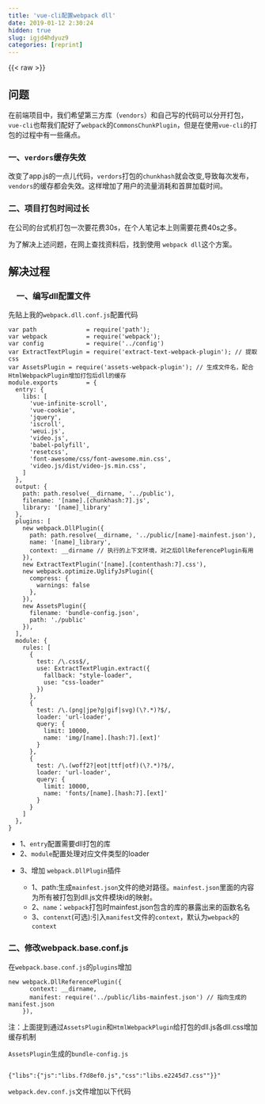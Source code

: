 ```yaml
---
title: 'vue-cli配置webpack dll' 
date: 2019-01-12 2:30:24
hidden: true
slug: igjd4hdyuz9
categories: [reprint]
---
```


{{< raw >}}

                    
<h2 id="articleHeader0">问题</h2>
<p>在前端项目中，我们希望第三方库（<code>vendors</code>）和自己写的代码可以分开打包，<code>vue-cli</code>也帮我们配好了<code>webpack</code>的<code>CommonsChunkPlugin</code>，但是在使用<code>vue-cli</code>的打包的过程中有一些痛点。</p>
<h3 id="articleHeader1">一、<code>verdors</code>缓存失效</h3>
<p>改变了app.js的一点儿代码，<code>verdors</code>打包的<code>chunkhash</code>就会改变,导致每次发布，<code>vendors</code>的缓存都会失效。这样增加了用户的流量消耗和首屏加载时间。</p>
<h3 id="articleHeader2">二、项目打包时间过长</h3>
<p>在公司的台式机打包一次要花费30s，在个人笔记本上则需要花费40s之多。</p>
<p>为了解决上述问题，在网上查找资料后，找到使用 <code>webpack dll</code>这个方案。</p>
<h2 id="articleHeader3">解决过程</h2>
<h3 id="articleHeader4">　一、编写dll配置文件</h3>
<p>先贴上我的<code>webpack.dll.conf.js</code>配置代码</p>
<div class="widget-codetool" style="display:none;">
      <div class="widget-codetool--inner">
      <span class="selectCode code-tool" data-toggle="tooltip" data-placement="top" title="" data-original-title="全选"></span>
      <span type="button" class="copyCode code-tool" data-toggle="tooltip" data-placement="top" data-clipboard-text="var path              = require('path');
var webpack           = require('webpack');
var config            = require('../config')
var ExtractTextPlugin = require('extract-text-webpack-plugin'); // 提取css
var AssetsPlugin = require('assets-webpack-plugin'); // 生成文件名，配合HtmlWebpackPlugin增加打包后dll的缓存
module.exports        = {
  entry: {
    libs: [
      'vue-infinite-scroll',
      'vue-cookie',
      'jquery',
      'iscroll',
      'weui.js',
      'video.js',
      'babel-polyfill',
      'resetcss',
      'font-awesome/css/font-awesome.min.css',
      'video.js/dist/video-js.min.css',
    ]
  },
  output: {
    path: path.resolve(__dirname, '../public'),
    filename: '[name].[chunkhash:7].js',
    library: '[name]_library'
  },
  plugins: [
    new webpack.DllPlugin({
      path: path.resolve(__dirname, '../public/[name]-mainfest.json'),
      name: '[name]_library',
      context: __dirname // 执行的上下文环境，对之后DllReferencePlugin有用
    }),
    new ExtractTextPlugin('[name].[contenthash:7].css'),
    new webpack.optimize.UglifyJsPlugin({
      compress: {
        warnings: false
      },
    }),
    new AssetsPlugin({
      filename: 'bundle-config.json',
      path: './public'
    }),
  ],
  module: {
    rules: [
      {
        test: /\.css$/,
        use: ExtractTextPlugin.extract({
          fallback: &quot;style-loader&quot;,
          use: &quot;css-loader&quot;
        })
      },
      {
        test: /\.(png|jpe?g|gif|svg)(\?.*)?$/,
        loader: 'url-loader',
        query: {
          limit: 10000,
          name: 'img/[name].[hash:7].[ext]'
        }
      },
      {
        test: /\.(woff2?|eot|ttf|otf)(\?.*)?$/,
        loader: 'url-loader',
        query: {
          limit: 10000,
          name: 'fonts/[name].[hash:7].[ext]'
        }
      }
    ]
  },
}" title="" data-original-title="复制"></span>
      <span type="button" class="saveToNote code-tool" data-toggle="tooltip" data-placement="top" title="" data-original-title="放进笔记"></span>
      </div>
      </div><pre class="javascript hljs"><code class="js"><span class="hljs-keyword">var</span> path              = <span class="hljs-built_in">require</span>(<span class="hljs-string">'path'</span>);
<span class="hljs-keyword">var</span> webpack           = <span class="hljs-built_in">require</span>(<span class="hljs-string">'webpack'</span>);
<span class="hljs-keyword">var</span> config            = <span class="hljs-built_in">require</span>(<span class="hljs-string">'../config'</span>)
<span class="hljs-keyword">var</span> ExtractTextPlugin = <span class="hljs-built_in">require</span>(<span class="hljs-string">'extract-text-webpack-plugin'</span>); <span class="hljs-comment">// 提取css</span>
<span class="hljs-keyword">var</span> AssetsPlugin = <span class="hljs-built_in">require</span>(<span class="hljs-string">'assets-webpack-plugin'</span>); <span class="hljs-comment">// 生成文件名，配合HtmlWebpackPlugin增加打包后dll的缓存</span>
<span class="hljs-built_in">module</span>.exports        = {
  <span class="hljs-attr">entry</span>: {
    <span class="hljs-attr">libs</span>: [
      <span class="hljs-string">'vue-infinite-scroll'</span>,
      <span class="hljs-string">'vue-cookie'</span>,
      <span class="hljs-string">'jquery'</span>,
      <span class="hljs-string">'iscroll'</span>,
      <span class="hljs-string">'weui.js'</span>,
      <span class="hljs-string">'video.js'</span>,
      <span class="hljs-string">'babel-polyfill'</span>,
      <span class="hljs-string">'resetcss'</span>,
      <span class="hljs-string">'font-awesome/css/font-awesome.min.css'</span>,
      <span class="hljs-string">'video.js/dist/video-js.min.css'</span>,
    ]
  },
  <span class="hljs-attr">output</span>: {
    <span class="hljs-attr">path</span>: path.resolve(__dirname, <span class="hljs-string">'../public'</span>),
    <span class="hljs-attr">filename</span>: <span class="hljs-string">'[name].[chunkhash:7].js'</span>,
    <span class="hljs-attr">library</span>: <span class="hljs-string">'[name]_library'</span>
  },
  <span class="hljs-attr">plugins</span>: [
    <span class="hljs-keyword">new</span> webpack.DllPlugin({
      <span class="hljs-attr">path</span>: path.resolve(__dirname, <span class="hljs-string">'../public/[name]-mainfest.json'</span>),
      <span class="hljs-attr">name</span>: <span class="hljs-string">'[name]_library'</span>,
      <span class="hljs-attr">context</span>: __dirname <span class="hljs-comment">// 执行的上下文环境，对之后DllReferencePlugin有用</span>
    }),
    <span class="hljs-keyword">new</span> ExtractTextPlugin(<span class="hljs-string">'[name].[contenthash:7].css'</span>),
    <span class="hljs-keyword">new</span> webpack.optimize.UglifyJsPlugin({
      <span class="hljs-attr">compress</span>: {
        <span class="hljs-attr">warnings</span>: <span class="hljs-literal">false</span>
      },
    }),
    <span class="hljs-keyword">new</span> AssetsPlugin({
      <span class="hljs-attr">filename</span>: <span class="hljs-string">'bundle-config.json'</span>,
      <span class="hljs-attr">path</span>: <span class="hljs-string">'./public'</span>
    }),
  ],
  <span class="hljs-attr">module</span>: {
    <span class="hljs-attr">rules</span>: [
      {
        <span class="hljs-attr">test</span>: <span class="hljs-regexp">/\.css$/</span>,
        <span class="hljs-attr">use</span>: ExtractTextPlugin.extract({
          <span class="hljs-attr">fallback</span>: <span class="hljs-string">"style-loader"</span>,
          <span class="hljs-attr">use</span>: <span class="hljs-string">"css-loader"</span>
        })
      },
      {
        <span class="hljs-attr">test</span>: <span class="hljs-regexp">/\.(png|jpe?g|gif|svg)(\?.*)?$/</span>,
        <span class="hljs-attr">loader</span>: <span class="hljs-string">'url-loader'</span>,
        <span class="hljs-attr">query</span>: {
          <span class="hljs-attr">limit</span>: <span class="hljs-number">10000</span>,
          <span class="hljs-attr">name</span>: <span class="hljs-string">'img/[name].[hash:7].[ext]'</span>
        }
      },
      {
        <span class="hljs-attr">test</span>: <span class="hljs-regexp">/\.(woff2?|eot|ttf|otf)(\?.*)?$/</span>,
        <span class="hljs-attr">loader</span>: <span class="hljs-string">'url-loader'</span>,
        <span class="hljs-attr">query</span>: {
          <span class="hljs-attr">limit</span>: <span class="hljs-number">10000</span>,
          <span class="hljs-attr">name</span>: <span class="hljs-string">'fonts/[name].[hash:7].[ext]'</span>
        }
      }
    ]
  },
}</code></pre>
<ul>
<li>1、<code>entry</code>配置需要dll打包的库</li>
<li>2、<code>module</code>配置处理对应文件类型的loader</li>
<li>
<p>3、增加 <code>webpack.DllPlugin</code>插件</p>
<ul>
<li>1、path:生成<code>mainfest.json</code>文件的绝对路径。<code>mainfest.json</code>里面的内容为所有被打包到dll.js文件模块id的映射。</li>
<li>2、<code>name</code>：<code>webpack</code>打包时mainfest.json包含的库的暴露出来的函数名名</li>
<li>3、<code>contenxt</code>(可选):引入<code>manifest</code>文件的<code>context</code>，默认为<code>webpack</code>的<code>context</code>
</li>
</ul>
</li>
</ul>
<h3 id="articleHeader5">二、修改webpack.base.conf.js</h3>
<p>在<code>webpack.base.conf.js</code>的<code>plugins</code>增加</p>
<div class="widget-codetool" style="display:none;">
      <div class="widget-codetool--inner">
      <span class="selectCode code-tool" data-toggle="tooltip" data-placement="top" title="" data-original-title="全选"></span>
      <span type="button" class="copyCode code-tool" data-toggle="tooltip" data-placement="top" data-clipboard-text="new webpack.DllReferencePlugin({
      context: __dirname,
      manifest: require('../public/libs-mainfest.json') // 指向生成的manifest.json
    })," title="" data-original-title="复制"></span>
      <span type="button" class="saveToNote code-tool" data-toggle="tooltip" data-placement="top" title="" data-original-title="放进笔记"></span>
      </div>
      </div><pre class="javascript hljs"><code class="js"><span class="hljs-keyword">new</span> webpack.DllReferencePlugin({
      <span class="hljs-attr">context</span>: __dirname,
      <span class="hljs-attr">manifest</span>: <span class="hljs-built_in">require</span>(<span class="hljs-string">'../public/libs-mainfest.json'</span>) <span class="hljs-comment">// 指向生成的manifest.json</span>
    }),</code></pre>
<p>注：上面提到通过<code>AssetsPlugin</code>和<code>HtmlWebpackPlugin</code>给打包的dll.js各dll.css增加缓存机制</p>
<p><code>AssetsPlugin</code>生成的<code>bundle-config.js</code></p>
<div class="widget-codetool" style="display:none;">
      <div class="widget-codetool--inner">
      <span class="selectCode code-tool" data-toggle="tooltip" data-placement="top" title="" data-original-title="全选"></span>
      <span type="button" class="copyCode code-tool" data-toggle="tooltip" data-placement="top" data-clipboard-text="
{&quot;libs&quot;:{&quot;js&quot;:&quot;libs.f7d8ef0.js&quot;,&quot;css&quot;:&quot;libs.e2245d7.css&quot;"}}"" title="" data-original-title="复制"></span>
      <span type="button" class="saveToNote code-tool" data-toggle="tooltip" data-placement="top" title="" data-original-title="放进笔记"></span>
      </div>
      </div><pre class="javascript hljs"><code class="js">
{<span class="hljs-string">"libs"</span>:{<span class="hljs-string">"js"</span>:<span class="hljs-string">"libs.f7d8ef0.js"</span>,<span class="hljs-string">"css"</span>:<span class="hljs-string">"libs.e2245d7.css"</span>"}}"</code></pre>
<p><code>webpack.dev.conf.js</code>文件增加以下代码</p>
<div class="widget-codetool" style="display:none;">
      <div class="widget-codetool--inner">
      <span class="selectCode code-tool" data-toggle="tooltip" data-placement="top" title="" data-original-title="全选"></span>
      <span type="button" class="copyCode code-tool" data-toggle="tooltip" data-placement="top" data-clipboard-text="var bundleConfig = require(&quot;../public/bundle-config.json&quot;)
new HtmlWebpackPlugin({
      filename: 'index.html',
      template: 'index.html',
      inject: true,
      libJsName:bundleConfig.libs.js, 
      libCssName:bundleConfig.libs.css,
      env:config.dev.env,

    })," title="" data-original-title="复制"></span>
      <span type="button" class="saveToNote code-tool" data-toggle="tooltip" data-placement="top" title="" data-original-title="放进笔记"></span>
      </div>
      </div><pre class="javascript hljs"><code class="js"><span class="hljs-keyword">var</span> bundleConfig = <span class="hljs-built_in">require</span>(<span class="hljs-string">"../public/bundle-config.json"</span>)
<span class="hljs-keyword">new</span> HtmlWebpackPlugin({
      <span class="hljs-attr">filename</span>: <span class="hljs-string">'index.html'</span>,
      <span class="hljs-attr">template</span>: <span class="hljs-string">'index.html'</span>,
      <span class="hljs-attr">inject</span>: <span class="hljs-literal">true</span>,
      <span class="hljs-attr">libJsName</span>:bundleConfig.libs.js, 
      <span class="hljs-attr">libCssName</span>:bundleConfig.libs.css,
      <span class="hljs-attr">env</span>:config.dev.env,

    }),</code></pre>
<p>在<code>index.html</code>引入生成的dll.js,dll.css</p>
<div class="widget-codetool" style="display:none;">
      <div class="widget-codetool--inner">
      <span class="selectCode code-tool" data-toggle="tooltip" data-placement="top" title="" data-original-title="全选"></span>
      <span type="button" class="copyCode code-tool" data-toggle="tooltip" data-placement="top" data-clipboard-text="  <link rel=&quot;stylesheet&quot; href=&quot;./public/<%= htmlWebpackPlugin.options.libCssName %>&quot;>
  <script src=&quot;./public/<%= htmlWebpackPlugin.options.libJsName %>&quot;></script>" title="" data-original-title="复制"></span>
      <span type="button" class="saveToNote code-tool" data-toggle="tooltip" data-placement="top" title="" data-original-title="放进笔记"></span>
      </div>
      </div><pre class="xml hljs"><code class="html">  <span class="hljs-tag">&lt;<span class="hljs-name">link</span> <span class="hljs-attr">rel</span>=<span class="hljs-string">"stylesheet"</span> <span class="hljs-attr">href</span>=<span class="hljs-string">"./public/&lt;%= htmlWebpackPlugin.options.libCssName %&gt;"</span>&gt;</span>
  <span class="hljs-tag">&lt;<span class="hljs-name">script</span> <span class="hljs-attr">src</span>=<span class="hljs-string">"./public/&lt;%= htmlWebpackPlugin.options.libJsName %&gt;"</span>&gt;</span><span class="undefined"></span><span class="hljs-tag">&lt;/<span class="hljs-name">script</span>&gt;</span></code></pre>
<p>上面为开发环境的配置，生产环境对应修改就可以了。</p>
<ul><li>增加<code>build.dll.js</code>文件，</li></ul>
<div class="widget-codetool" style="display:none;">
      <div class="widget-codetool--inner">
      <span class="selectCode code-tool" data-toggle="tooltip" data-placement="top" title="" data-original-title="全选"></span>
      <span type="button" class="copyCode code-tool" data-toggle="tooltip" data-placement="top" data-clipboard-text="var path              = require('path');
var utils             = require('./utils')

var webpack           = require('webpack');
var config            = require('../config')
var utils             = require('./utils')
var dllConfig         = require('./webpack.dll.conf');
var ExtractTextPlugin = require('extract-text-webpack-plugin');
var AssetsPlugin      = require('assets-webpack-plugin');

var chalk = require('chalk')
var rm                = require('rimraf')
var ora = require('ora')
var spinner = ora({
  color: 'green',
  text: '正为生产环境打包dll包，耐心点，不然自动关机。。。'
})
spinner.start()
rm(path.resolve(__dirname, '../public'),  err => {
  if (err) throw err
  webpack(dllConfig,function (err, stats) {
    spinner.stop()
    if (err) throw err
    process.stdout.write(stats.toString({
          colors: true,
          modules: false,
          children: false,
          chunks: false,
          chunkModules: false
        }) + '\n\n')

    console.log(chalk.cyan('  dll打包完成.\n'))
  })
});
" title="" data-original-title="复制"></span>
      <span type="button" class="saveToNote code-tool" data-toggle="tooltip" data-placement="top" title="" data-original-title="放进笔记"></span>
      </div>
      </div><pre class="javascript hljs"><code class="js"><span class="hljs-keyword">var</span> path              = <span class="hljs-built_in">require</span>(<span class="hljs-string">'path'</span>);
<span class="hljs-keyword">var</span> utils             = <span class="hljs-built_in">require</span>(<span class="hljs-string">'./utils'</span>)

<span class="hljs-keyword">var</span> webpack           = <span class="hljs-built_in">require</span>(<span class="hljs-string">'webpack'</span>);
<span class="hljs-keyword">var</span> config            = <span class="hljs-built_in">require</span>(<span class="hljs-string">'../config'</span>)
<span class="hljs-keyword">var</span> utils             = <span class="hljs-built_in">require</span>(<span class="hljs-string">'./utils'</span>)
<span class="hljs-keyword">var</span> dllConfig         = <span class="hljs-built_in">require</span>(<span class="hljs-string">'./webpack.dll.conf'</span>);
<span class="hljs-keyword">var</span> ExtractTextPlugin = <span class="hljs-built_in">require</span>(<span class="hljs-string">'extract-text-webpack-plugin'</span>);
<span class="hljs-keyword">var</span> AssetsPlugin      = <span class="hljs-built_in">require</span>(<span class="hljs-string">'assets-webpack-plugin'</span>);

<span class="hljs-keyword">var</span> chalk = <span class="hljs-built_in">require</span>(<span class="hljs-string">'chalk'</span>)
<span class="hljs-keyword">var</span> rm                = <span class="hljs-built_in">require</span>(<span class="hljs-string">'rimraf'</span>)
<span class="hljs-keyword">var</span> ora = <span class="hljs-built_in">require</span>(<span class="hljs-string">'ora'</span>)
<span class="hljs-keyword">var</span> spinner = ora({
  <span class="hljs-attr">color</span>: <span class="hljs-string">'green'</span>,
  <span class="hljs-attr">text</span>: <span class="hljs-string">'正为生产环境打包dll包，耐心点，不然自动关机。。。'</span>
})
spinner.start()
rm(path.resolve(__dirname, <span class="hljs-string">'../public'</span>),  err =&gt; {
  <span class="hljs-keyword">if</span> (err) <span class="hljs-keyword">throw</span> err
  webpack(dllConfig,<span class="hljs-function"><span class="hljs-keyword">function</span> (<span class="hljs-params">err, stats</span>) </span>{
    spinner.stop()
    <span class="hljs-keyword">if</span> (err) <span class="hljs-keyword">throw</span> err
    process.stdout.write(stats.toString({
          <span class="hljs-attr">colors</span>: <span class="hljs-literal">true</span>,
          <span class="hljs-attr">modules</span>: <span class="hljs-literal">false</span>,
          <span class="hljs-attr">children</span>: <span class="hljs-literal">false</span>,
          <span class="hljs-attr">chunks</span>: <span class="hljs-literal">false</span>,
          <span class="hljs-attr">chunkModules</span>: <span class="hljs-literal">false</span>
        }) + <span class="hljs-string">'\n\n'</span>)

    <span class="hljs-built_in">console</span>.log(chalk.cyan(<span class="hljs-string">'  dll打包完成.\n'</span>))
  })
});
</code></pre>
<ul><li>然后在<code>package.json</code> <code>script</code>中加上<code>"build:dll": "node build/buildDll.js"</code>
</li></ul>
<blockquote><p>注：开发和生产环境都要首先使用 webpack运行<code>webpack.dll.conf.js</code>生成<code>dll.js, dll.css, mainfest.json</code>文件，每次改变库文件也都需要重新执行一遍。</p></blockquote>
<h3 id="articleHeader6">三、对比结果</h3>
<p>优化前笔记本上打包时间为4000ms，<br>优化后笔记本打包时间为1800ms，同时也增加了这些库的缓存。</p>

                
{{< /raw >}}

# 版权声明
本文资源来源互联网，仅供学习研究使用，版权归该资源的合法拥有者所有，

本文仅用于学习、研究和交流目的。转载请注明出处、完整链接以及原作者。

原作者若认为本站侵犯了您的版权，请联系我们，我们会立即删除！

## 原文标题
vue-cli配置webpack dll

## 原文链接
[https://segmentfault.com/a/1190000009799021](https://segmentfault.com/a/1190000009799021)

